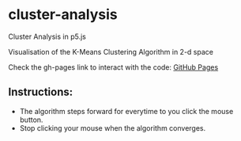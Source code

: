 # cluster-analysis
Cluster Analysis in p5.js

Visualisation of the K-Means Clustering Algorithm in 2-d space

Check the gh-pages link to interact with the code: [GitHub Pages](https://eshaansn.github.io/cluster-analysis/)

## Instructions:
* The algorithm steps forward for everytime to you click the mouse button.
* Stop clicking your mouse when the algorithm converges.
